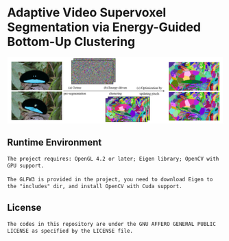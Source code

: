 # Adaptive Video Supervoxel Segmentation via Energy-Guided Bottom-Up Clustering
![](method.png)

## Runtime Environment 
```
The project requires: OpenGL 4.2 or later; Eigen library; OpenCV with GPU support.

The GLFW3 is provided in the project, you need to download Eigen to the "includes" dir, and install OpenCV with Cuda support.
```
## License
```
The codes in this repository are under the GNU AFFERO GENERAL PUBLIC LICENSE as specified by the LICENSE file.
```
